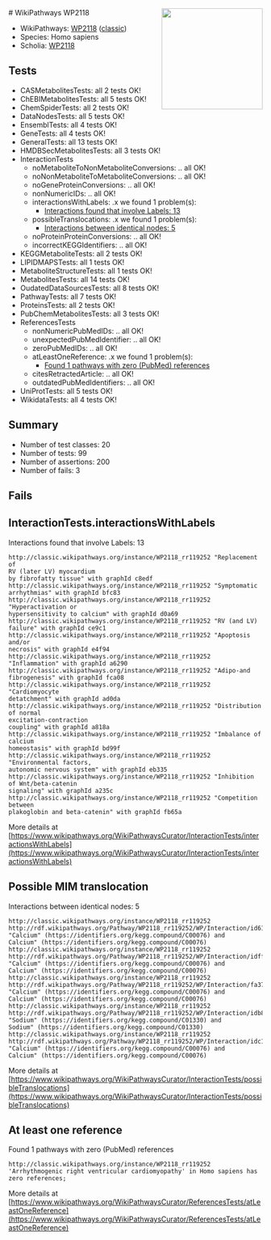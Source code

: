 <img style="float: right; width: 200px" src="https://upload.wikimedia.org/wikipedia/commons/thumb/8/83/Wplogo_with_text_500.png/640px-Wplogo_with_text_500.png" />
# WikiPathways WP2118

* WikiPathways: [WP2118](https://wikipathways.org/pathways/WP2118) ([classic](https://classic.wikipathways.org/instance/WP2118))
* Species: Homo sapiens
* Scholia: [WP2118](https://scholia.toolforge.org/wikipathways/WP2118)
## Tests
* CASMetabolitesTests: all 2 tests OK!
* ChEBIMetabolitesTests: all 5 tests OK!
* ChemSpiderTests: all 2 tests OK!
* DataNodesTests: all 5 tests OK!
* EnsemblTests: all 4 tests OK!
* GeneTests: all 4 tests OK!
* GeneralTests: all 13 tests OK!
* HMDBSecMetabolitesTests: all 3 tests OK!
* InteractionTests
    * noMetaboliteToNonMetaboliteConversions: .. all OK!
    * noNonMetaboliteToMetaboliteConversions: .. all OK!
    * noGeneProteinConversions: .. all OK!
    * nonNumericIDs: .. all OK!
    * interactionsWithLabels: .x we found 1 problem(s):
        * [Interactions found that involve Labels: 13](#fe97a8bb)
    * possibleTranslocations: .x we found 1 problem(s):
        * [Interactions between identical nodes: 5](#1c11820a)
    * noProteinProteinConversions: .. all OK!
    * incorrectKEGGIdentifiers: .. all OK!
* KEGGMetaboliteTests: all 2 tests OK!
* LIPIDMAPSTests: all 1 tests OK!
* MetaboliteStructureTests: all 1 tests OK!
* MetabolitesTests: all 14 tests OK!
* OudatedDataSourcesTests: all 8 tests OK!
* PathwayTests: all 7 tests OK!
* ProteinsTests: all 2 tests OK!
* PubChemMetabolitesTests: all 3 tests OK!
* ReferencesTests
    * nonNumericPubMedIDs: .. all OK!
    * unexpectedPubMedIdentifier: .. all OK!
    * zeroPubMedIDs: .. all OK!
    * atLeastOneReference: .x we found 1 problem(s):
        * [Found 1 pathways with zero (PubMed) references](#d0a459f0)
    * citesRetractedArticle: .. all OK!
    * outdatedPubMedIdentifiers: .. all OK!
* UniProtTests: all 5 tests OK!
* WikidataTests: all 4 tests OK!


## Summary

* Number of test classes: 20
* Number of tests: 99
* Number of assertions: 200
* Number of fails: 3

## Fails

<a name="fe97a8bb" />

## InteractionTests.interactionsWithLabels

Interactions found that involve Labels: 13
```
http://classic.wikipathways.org/instance/WP2118_rr119252 "Replacement of
RV (later LV) myocardium
by fibrofatty tissue" with graphId c8edf
http://classic.wikipathways.org/instance/WP2118_rr119252 "Symptomatic
arrhythmias" with graphId bfc83
http://classic.wikipathways.org/instance/WP2118_rr119252 "Hyperactivation or
hypersensitivity to calcium" with graphId d0a69
http://classic.wikipathways.org/instance/WP2118_rr119252 "RV (and LV) failure" with graphId ce9c1
http://classic.wikipathways.org/instance/WP2118_rr119252 "Apoptosis and/or
necrosis" with graphId e4f94
http://classic.wikipathways.org/instance/WP2118_rr119252 "Inflammation" with graphId a6290
http://classic.wikipathways.org/instance/WP2118_rr119252 "Adipo-and
fibrogenesis" with graphId fca08
http://classic.wikipathways.org/instance/WP2118_rr119252 "Cardiomyocyte
detatchment" with graphId ad0da
http://classic.wikipathways.org/instance/WP2118_rr119252 "Distribution of normal
excitation-contraction
coupling" with graphId a818a
http://classic.wikipathways.org/instance/WP2118_rr119252 "Imbalance of calcium
homeostasis" with graphId bd99f
http://classic.wikipathways.org/instance/WP2118_rr119252 "Environmental factors,
autonomic nervous system" with graphId eb335
http://classic.wikipathways.org/instance/WP2118_rr119252 "Inhibition of Wnt/beta-catenin
signaling" with graphId a235c
http://classic.wikipathways.org/instance/WP2118_rr119252 "Competition between
plakoglobin and beta-catenin" with graphId fb65a
```

More details at [https://www.wikipathways.org/WikiPathwaysCurator/InteractionTests/interactionsWithLabels](https://www.wikipathways.org/WikiPathwaysCurator/InteractionTests/interactionsWithLabels)

<a name="1c11820a" />

## Possible MIM translocation

Interactions between identical nodes: 5
```
http://classic.wikipathways.org/instance/WP2118_rr119252 http://rdf.wikipathways.org/Pathway/WP2118_rr119252/WP/Interaction/id61b0d9c7 "Calcium" (https://identifiers.org/kegg.compound/C00076) and 
Calcium" (https://identifiers.org/kegg.compound/C00076)
http://classic.wikipathways.org/instance/WP2118_rr119252 http://rdf.wikipathways.org/Pathway/WP2118_rr119252/WP/Interaction/idff24f0c "Calcium" (https://identifiers.org/kegg.compound/C00076) and 
Calcium" (https://identifiers.org/kegg.compound/C00076)
http://classic.wikipathways.org/instance/WP2118_rr119252 http://rdf.wikipathways.org/Pathway/WP2118_rr119252/WP/Interaction/fa370 "Calcium" (https://identifiers.org/kegg.compound/C00076) and 
Calcium" (https://identifiers.org/kegg.compound/C00076)
http://classic.wikipathways.org/instance/WP2118_rr119252 http://rdf.wikipathways.org/Pathway/WP2118_rr119252/WP/Interaction/idb803aede "Sodium" (https://identifiers.org/kegg.compound/C01330) and 
Sodium" (https://identifiers.org/kegg.compound/C01330)
http://classic.wikipathways.org/instance/WP2118_rr119252 http://rdf.wikipathways.org/Pathway/WP2118_rr119252/WP/Interaction/idc187ff81 "Calcium" (https://identifiers.org/kegg.compound/C00076) and 
Calcium" (https://identifiers.org/kegg.compound/C00076)
```

More details at [https://www.wikipathways.org/WikiPathwaysCurator/InteractionTests/possibleTranslocations](https://www.wikipathways.org/WikiPathwaysCurator/InteractionTests/possibleTranslocations)

<a name="d0a459f0" />

## At least one reference

Found 1 pathways with zero (PubMed) references
```
http://classic.wikipathways.org/instance/WP2118_rr119252 'Arrhythmogenic right ventricular cardiomyopathy' in Homo sapiens has zero references; 
```

More details at [https://www.wikipathways.org/WikiPathwaysCurator/ReferencesTests/atLeastOneReference](https://www.wikipathways.org/WikiPathwaysCurator/ReferencesTests/atLeastOneReference)


